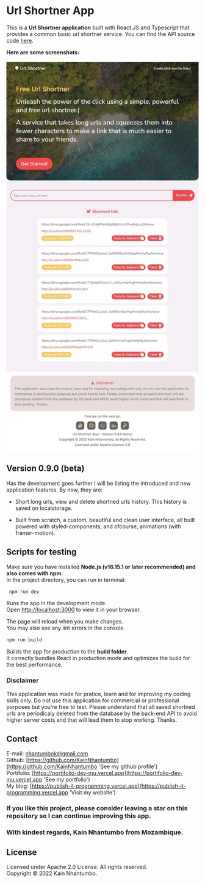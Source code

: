 # Url Shortner App

This is a **Url Shortner application** built with React.JS and Typescript that provides a common basic url shortner service. You can find the API source code [here](https://github.com/KainNhantumbo/url-shortner-api).

**Here are some screenshots:**\
\
![](./src/assets/images/preview.jpeg)

## Version 0.9.0 (beta)

Has the development goes further I will be listing the introduced and new application features. By now, they are:

- Short long urls, view and delete shortned urls history. This history is saved on localstorage.

- Built from scratch, a custom, beautiful and clean user interface, all built powered with styled-components, and ofcourse, animations (with framer-motion).

## Scripts for testing

Make sure you have installed **Node.js (v16.15.1 or later recommended) and also comes with npm**.\
In the project directory, you can run in terminal:

```bash
 npm run dev
```

Runs the app in the development mode.\
Open [http://localhost:3000](http://localhost:3000) to view it in your browser.

The page will reload when you make changes.\
You may also see any lint errors in the console.

```bash
npm run build
```

Builds the app for production to the **build folder**.\
It correctly bundles React in production mode and optimizes the build for the best performance.

### Disclaimer

This application was made for pratice, learn and for improving my
coding skills only. Do not use this application for commercial or
professional purposes but you're free to test. Please understand that
all saved shortned urls are periodicaly deleted from the database by
the back-end API to avoid higher server costs and that will lead them
to stop working. Thanks.

## Contact

E-mail: [nhantumbok@gmail.com](nhantumbok@gmail.com 'Send an email')\
Github: [https://github.com/KainNhantumbo](https://github.com/KainNhantumbo 'See my github profile')  
Portifolio: [https://portifolio-dev-mu.vercel.app](https://portifolio-dev-mu.vercel.app 'See my portfolio')\
My blog: [https://publish-it-programming.vercel.app](https://publish-it-programming.vercel.app 'Visit my website')

### If you like this project, please consider leaving a star on this repository so I can continue improving this app.

### With kindest regards, Kain Nhantumbo from Mozambique.

## License

Licensed under Apache 2.0 License. All rights reserved.\
Copyright &copy; 2022 Kain Nhantumbo.
